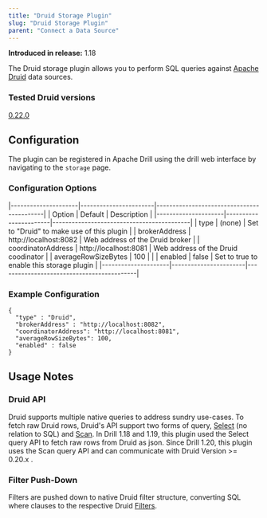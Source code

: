 ```yaml
---
title: "Druid Storage Plugin"
slug: "Druid Storage Plugin"
parent: "Connect a Data Source"
---
```


**Introduced in release:** 1.18

The Druid storage plugin allows you to perform SQL queries against [Apache Druid](https://druid.apache.org/) data sources.

### Tested Druid versions

[0.22.0](https://github.com/apache/druid/releases/tag/druid-0.22.0)

## Configuration

The plugin can be registered in Apache Drill using the drill web interface by navigating to the ```storage``` page.  

### Configuration Options

|---------------------|-----------------------|-------------------------------------------|
| Option              | Default               | Description                               |
|---------------------|-----------------------|-------------------------------------------|
| type                | (none)                | Set to "Druid" to make use of this plugin |
| brokerAddress       | http://localhost:8082 | Web address of the Druid broker           |
| coordinatorAddress  | http://localhost:8081 | Web address of the Druid coodinator       |
| averageRowSizeBytes | 100                   |                                           |
| enabled             | false                 | Set to true to enable this storage plugin |
|---------------------|-----------------------|-------------------------------------------|

### Example Configuration

    {
      "type" : "Druid",
      "brokerAddress" : "http://localhost:8082",
      "coordinatorAddress": "http://localhost:8081",
      "averageRowSizeBytes": 100,
      "enabled" : false
    }

## Usage Notes

### Druid API

Druid supports multiple native queries to address sundry use-cases. To fetch raw Druid rows, Druid's API support two forms of query, [Select](https://druid.apache.org/docs/latest/querying/select-query.html) (no relation to SQL) and [Scan](https://druid.apache.org/docs/latest/querying/scan-query.html). In Drill 1.18 and 1.19, this plugin used the Select query API to fetch raw rows from Druid as json. Since Drill 1.20, this plugin uses the Scan query API and can communicate with Druid Version >= 0.20.x .

### Filter Push-Down

Filters are pushed down to native Druid filter structure, converting SQL where clauses to the respective Druid [Filters](https://druid.apache.org/docs/latest/querying/filters.html).

